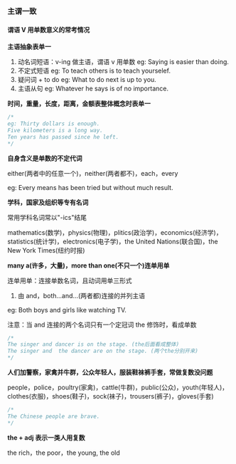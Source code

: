 ### 主谓一致

#### 谓语 V 用单数意义的常考情况

**主语抽象表单一**

1. 动名词短语：v-ing 做主语，谓语 v 用单数
   eg: Saying is easier than doing.
2. 不定式短语
   eg: To teach others is to teach yourselef.
3. 疑问词 + to do
   eg: What to do next is up to you.
4. 主语从句
   eg: Whatever he says is of no importance.

**时间，重量，长度，距离，金额表整体概念时表单一**

```js
/*
eg: Thirty dollars is enough.
Five kilometers is a long way.
Ten years has passed since he left.
*/
```

**自身含义是单数的不定代词**

either(两者中的任意一个)，neither(两者都不)，each，every

eg: Every means has been tried but without much result.

**学科，国家及组织等专有名词**

常用学科名词常以"-ics"结尾

mathematics(数学)，physics(物理)，plitics(政治学)，economics(经济学)，statistics(统计学)，electronics(电子学)，the United Nations(联合国)，the New York Times(纽约时报)

**many a(许多，大量)，more than one(不只一个)连单用单**

连单用单：连接单数名词，且动词用单三形式

1. 由 and，both...and...(两者都)连接的并列主语

eg: Both boys and girls like watching TV.

注意：当 and 连接的两个名词只有一个定冠词 the 修饰时，看成单数

```js
/*
The singer and dancer is on the stage. (the后面看成整体)
The singer and  the dancer are on the stage. (两个the分别开来)
*/
```

**人们加警察，家禽并牛群，公众年轻人，服装鞋袜裤手套，常做复数没问题**

people，police，poultry(家禽)，cattle(牛群)，public(公众)，youth(年轻人)，clothes(衣服)，shoes(鞋子)，sock(袜子)，trousers(裤子)，gloves(手套)

```js
/*
The Chinese people are brave.
*/
```

**the + adj 表示一类人用复数**

the rich，the poor，the young, the old
